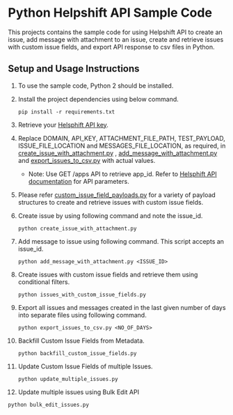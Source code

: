 # Python Helpshift API Sample Code

This projects contains the sample code for using Helpshift API to create an issue,
add message with attachment to an issue, create and retrieve issues with custom issue fields,
and export API response to csv files in Python.

## Setup and Usage Instructions

1. To use the sample code, Python 2 should be installed.

2. Install the project dependencies using below command.
   ```
   pip install -r requirements.txt
   ```

3. Retrieve your [Helsphift API key](https://success.helpshift.com/a/success-center/?p=web&s=premium-features&f=managing-your-api-keys).

4. Replace DOMAIN, API_KEY, ATTACHMENT_FILE_PATH, TEST_PAYLOAD, ISSUE_FILE_LOCATION and MESSAGES_FILE_LOCATION, as required, in
   [create_issue_with_attachment.py](./create_issue_with_attachment.py) ,
   [add_message_with_attachment.py](./add_message_with_attachment.py) and
   [export_issues_to_csv.py](./export_issues_to_csv.py) with actual values.
   - Note: Use GET /apps API to retrieve app_id. Refer to [Helsphift API documentation](https://apidocs.helpshift.com/) for API parameters.

5. Please refer [custom_issue_field_payloads.py](./custom_issue_field_payloads.py) for a variety of payload structures
   to create and retrieve issues with custom issue fields.

6. Create issue by using following command and note the issue_id.
   ```
   python create_issue_with_attachment.py
   ```

7. Add message to issue using following command. This script accepts an issue_id.
   ```
   python add_message_with_attachment.py <ISSUE_ID>
   ```

8. Create issues with custom issue fields and retrieve them using conditional filters.
   ```
   python issues_with_custom_issue_fields.py
   ```


9. Export all issues and messages created in the last given number of days into separate files using following command.
   ```
   python export_issues_to_csv.py <NO_OF_DAYS>
   ```
8. Backfill Custom Issue Fields from Metadata.
   ```
   python backfill_custom_issue_fields.py
   ```

9. Update Custom Issue Fields of multiple Issues.
   ```
   python update_multiple_issues.py
   ```

10. Update multiple issues using Bulk Edit API
   ```
   python bulk_edit_issues.py
   ```
